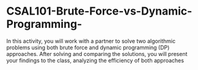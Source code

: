 # CSAL101-Brute-Force-vs-Dynamic-Programming-
In this activity, you will work with a partner to solve two algorithmic problems using both brute force and dynamic programming (DP) approaches. After solving and comparing the solutions, you will present your findings to the class, analyzing the efficiency of both approaches
